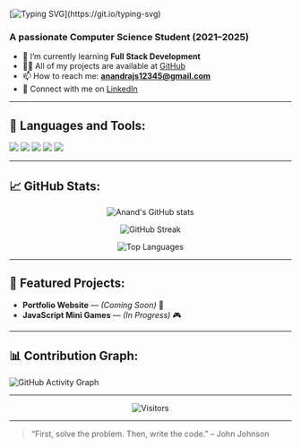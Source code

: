 [![Typing SVG](https://readme-typing-svg.herokuapp.com?font=Fira+Code&size=25&pause=1000&color=black&center=true&width=435&lines=Hi%2C+I'm+Anand+Yadav;A+passionate+CS+student+%F0%9F%91%91;Love+to+code+and+create!)](https://git.io/typing-svg)

<h3 align="left">A passionate Computer Science Student (2021–2025)</h3>

- 🌱 I’m currently learning **Full Stack Development**  
- 👨‍💻 All of my projects are available at [GitHub](https://github.com/anand028)  
- 📫 How to reach me: **anandrajs12345@gmail.com**  
- 🔗 Connect with me on [LinkedIn](https://linkedin.com/in/anand-yadav-6a13ab25a)

---

## 🚀 Languages and Tools:

<p align="left">
  <img src="https://img.shields.io/badge/JavaScript-F7DF1E?style=for-the-badge&logo=javascript&logoColor=black"/>
  <img src="https://img.shields.io/badge/TypeScript-007ACC?style=for-the-badge&logo=typescript&logoColor=white"/>
  <img src="https://img.shields.io/badge/C++-00599C?style=for-the-badge&logo=c%2B%2B&logoColor=white"/>
  <img src="https://img.shields.io/badge/HTML5-E34F26?style=for-the-badge&logo=html5&logoColor=white"/>
  <img src="https://img.shields.io/badge/CSS3-1572B6?style=for-the-badge&logo=css3&logoColor=white"/>
</p>

---

## 📈 GitHub Stats:

<p align="center">
  <img src="https://github-readme-stats.vercel.app/api?username=your-github-username&show_icons=true&theme=radical" alt="Anand's GitHub stats" />
</p>

<p align="center">
  <img src="https://github-readme-streak-stats.herokuapp.com/?user=your-github-username&theme=radical" alt="GitHub Streak" />
</p>

<p align="center">
  <img src="https://github-readme-stats.vercel.app/api/top-langs/?username=your-github-username&layout=compact&theme=radical" alt="Top Languages" />
</p>

---

## 📌 Featured Projects:

- **Portfolio Website** — *(Coming Soon)* 🚀  
- **JavaScript Mini Games** — *(In Progress)* 🎮

---

## 📊 Contribution Graph:

![GitHub Activity Graph](https://github-readme-activity-graph.cyclic.app/graph?username=anand028&theme=radical)

---

<p align="center">
  <img src="https://visitor-badge.laobi.icu/badge?page_id=anand028.anand028" alt="Visitors" />
</p>

---

> “First, solve the problem. Then, write the code.” – John Johnson

